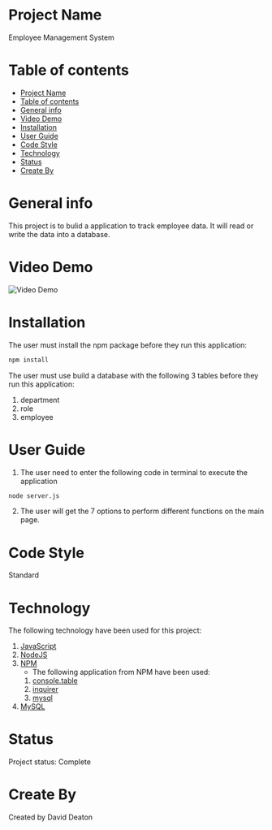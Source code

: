 # Project Name

Employee Management System

# Table of contents

- [Project Name](#project-name)
- [Table of contents](#table-of-contents)
- [General info](#general-info)
- [Video Demo](#video-demo)
- [Installation](#installation)
- [User Guide](#user-guide)
- [Code Style](#code-style)
- [Technology](#technology)
- [Status](#status)
- [Create By](#create-by)

# General info

This project is to bulid a application to track employee data.  It will read or write the data into a database.

# Video Demo
![Video Demo](./assets/EMS-HW12.gif)

# Installation

The user must install the npm package before they run this application:

```sh
npm install
```

The user must use build a database with the following 3 tables before they run this application:

1. department
2. role
3. employee


# User Guide

1. The user need to enter the following code in terminal to execute the application

```sh
node server.js
```

2. The user will get the 7 options to perform different functions on the main page.

# Code Style

Standard

# Technology

The following technology have been used for this project:

1. [JavaScript](https://www.javascript.com/)
2. [NodeJS](https://nodejs.org/en/)
3. [NPM](https://www.npmjs.com/)
   - The following application from NPM have been used:
   1. [console.table](https://github.com/bahmutov/console.table)
   2. [inquirer](https://github.com/SBoudrias/Inquirer.js#readme)
   3. [mysql](https://github.com/mysqljs/mysql#readme)
4. [MySQL](https://www.mysql.com/)

# Status

Project status: Complete


# Create By

Created by David Deaton